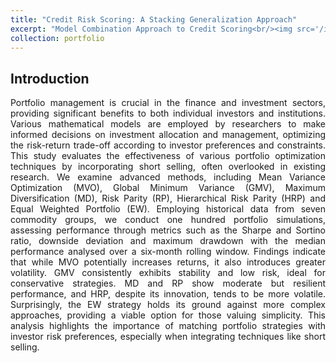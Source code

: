 ```yaml
---
title: "Credit Risk Scoring: A Stacking Generalization Approach"
excerpt: "Model Combination Approach to Credit Scoring<br/><img src='/images/CreditCard.png'>"
collection: portfolio
---
```

**Introduction**
---

<div style="text-align: justify;">
<p>Portfolio management is crucial in the finance and investment sectors, providing significant benefits to both individual investors and institutions. 
Various mathematical models are employed by researchers to make informed decisions on investment allocation and management, optimizing the risk-return trade-off 
according to investor preferences and constraints. 
This study evaluates the effectiveness of various portfolio optimization techniques by incorporating short selling, often overlooked in existing research. 
We examine advanced methods, including Mean Variance Optimization (MVO), Global Minimum Variance (GMV), Maximum Diversification (MD), Risk Parity (RP), 
Hierarchical Risk Parity (HRP) and Equal Weighted Portfolio (EW). Employing historical data from seven commodity groups, we conduct one hundred portfolio
 simulations, assessing performance through metrics such as the Sharpe and Sortino ratio, downside deviation and maximum drawdown with the median performance 
 analysed over a six-month rolling window. Findings indicate that while MVO potentially increases returns, it also introduces greater volatility. GMV consistently
  exhibits stability and low risk, ideal for conservative strategies. MD and RP show moderate but resilient performance, and HRP, despite its innovation, 
  tends to be more volatile. Surprisingly, the EW strategy holds its ground against more complex approaches, providing a viable option for those valuing simplicity.
   This analysis highlights the importance of matching portfolio strategies with investor risk preferences, especially when integrating techniques
    like short selling.</p>
